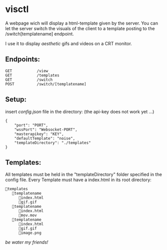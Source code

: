 # visctl
A webpage wich will display a html-template given by the server.
You can let the server switch the visuals of the client to a template posting to the /switch[templatename] endpoint.

I use it to display *aesthetic* gifs and videos on a CRT monitor.

## Endpoints:

```
GET           /view
GET           /templates
GET           /switch
POST          /switch/[templatename]
```

## Setup:

insert *config.json* file in the directory:
(the api-key does not work yet ...)
```
{
	"port": "PORT",
	"wssPort": "Websocket-PORT",
	"masterapikey": "KEY",
	"defaultTemplate": "noise",
	"templateDirectory": "./templates"
}
```

## Templates:
All templates must be held in the "templateDirectory" folder specified in the config file.
Every Template must have a index.html in its root directory:
```
📂templates
   📁templatename
      📄index.html
      📄gif.gif
   📁templatename
      📄index.html
      📄mov.mov
   📁templatename
      📄index.html
      📄gif.gif
      📄image.png
```

*be water my friends!*
